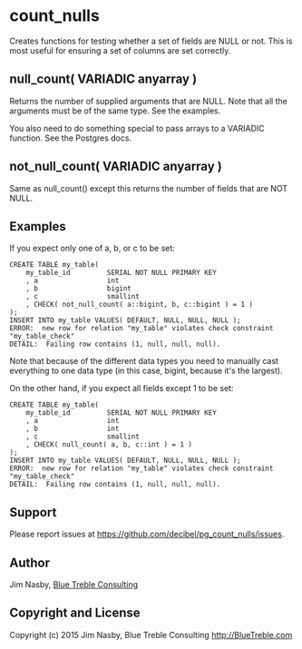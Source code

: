 count_nulls
===========

Creates functions for testing whether a set of fields are NULL or not. This is
most useful for ensuring a set of columns are set correctly.

## null_count( VARIADIC anyarray ) ##
Returns the number of supplied arguments that are NULL. Note that all the
arguments must be of the same type. See the examples.

You also need to do something special to pass arrays to a VARIADIC function.
See the Postgres docs.

## not_null_count( VARIADIC anyarray ) ##
Same as null_count() except this returns the number of fields that are NOT NULL.

## Examples ##

If you expect only one of a, b, or c to be set:

    CREATE TABLE my_table(
        my_table_id         SERIAL NOT NULL PRIMARY KEY
        , a                 int
        , b                 bigint
        , c                 smallint
        , CHECK( not_null_count( a::bigint, b, c::bigint ) = 1 )
    );
    INSERT INTO my_table VALUES( DEFAULT, NULL, NULL, NULL );
    ERROR:  new row for relation "my_table" violates check constraint "my_table_check"
    DETAIL:  Failing row contains (1, null, null, null).

Note that because of the different data types you need to manually cast everything to one data type (in this case, bigint, because it's the largest).


On the other hand, if you expect all fields except 1 to be set:

    CREATE TABLE my_table(
        my_table_id         SERIAL NOT NULL PRIMARY KEY
        , a                 int
        , b                 int
        , c                 smallint
        , CHECK( null_count( a, b, c::int ) = 1 )
    );
    INSERT INTO my_table VALUES( DEFAULT, NULL, NULL, NULL );
    ERROR:  new row for relation "my_table" violates check constraint "my_table_check"
    DETAIL:  Failing row contains (1, null, null, null).
    

Support
-------

  Please report issues at <https://github.com/decibel/pg_count_nulls/issues>.
  

Author
------

Jim Nasby, [Blue Treble Consulting](http://BlueTreble.com)

Copyright and License
---------------------

Copyright (c) 2015 Jim Nasby, Blue Treble Consulting http://BlueTreble.com

